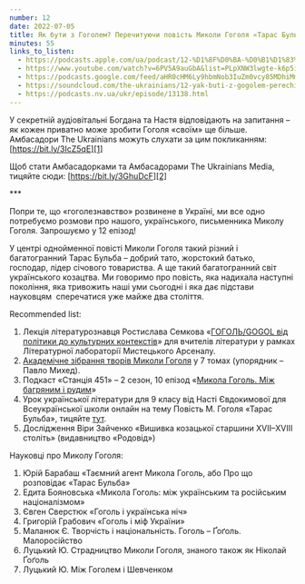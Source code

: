 ```yaml
---
number: 12
date: 2022-07-05
title: Як бути з Гоголем? Перечитуючи повість Миколи Гоголя «Тарас Бульба»
minutes: 55
links_to_listen:
  - https://podcasts.apple.com/ua/podcast/12-%D1%8F%D0%BA-%D0%B1%D1%83%D1%82%D0%B8-%D0%B7-%D0%B3%D0%BE%D0%B3%D0%BE%D0%BB%D0%B5%D0%BC-%D0%BF%D0%B5%D1%80%D0%B5%D1%87%D0%B8%D1%82%D1%83%D1%8E%D1%87%D0%B8-%D0%BF%D0%BE%D0%B2%D1%96%D1%81%D1%82%D1%8C-%D0%BC%D0%B8%D0%BA%D0%BE%D0%BB%D0%B8-%D0%B3%D0%BE%D0%B3%D0%BE%D0%BB%D1%8F/id1618999118?i=1000568826604&l=uk
  - https://www.youtube.com/watch?v=6PV5A9auGbA&list=PLpXNW3lwgte-k6p5iw3pJuvLk9UPDD1yV&index=13
  - https://podcasts.google.com/feed/aHR0cHM6Ly9hbmNob3IuZm0vcy85MDhiMmNlNC9wb2RjYXN0L3Jzcw/episode/MjI1NjUyZmEtNTllMy00YzI0LWEzYjYtYTI1OTYwM2RkYWU1
  - https://soundcloud.com/the-ukrainians/12-yak-buti-z-gogolem-perechituyuchi-povst-mikoli-gogolya-taras-bulba?in=the-ukrainians/sets/narazi-bez-nazvi
  - https://podcasts.nv.ua/ukr/episode/13138.html
---
```


У секретній аудіовітальні Богдана та Настя відповідають на запитання – як кожен
приватно може зробити Гоголя «своїм» ще більше. Амбасадори The Ukrainians
можуть слухати за цим покликанням: [https://bit.ly/3IcZ5qE][1]

Щоб стати Амбасадорками та Амбасадорами The Ukrainians Media, тицяйте сюди:
[https://bit.ly/3GhuDcF][2]

\*\*\*

Попри те, що «гоголезнавство» розвинене в Україні, ми все одно потребуємо
розмови про нашого, українського, письменника Миколу Гоголя. Запрошуємо у 12
епізод!

У центрі однойменної повісті Миколи Гоголя такий різний і багатогранний Тарас
Бульба – добрий тато, жорстокий батько, господар, лідер січового товариства. А
ще такий багатогранний світ українського козацтва. Ми говоримо про повість, яка
надихала наступні покоління, яка тривожить наші уми сьогодні і яка дає підстави
науковцям  сперечатися уже майже два століття.

Recommended list:

1. Лекція літературознавця Ростислава Семкова «[ГОГОЛЬ/GOGOL від політики до
культурних контекстів][3]» для вчителів літератури у рамках Літературної
лабораторії Мистецького Арсеналу.
2. [Академічне зібрання творів Миколи Гоголя][4] у 7 томах (упорядник – Павло
Михед).
3. Подкаст «Станція 451» – 2 сезон, 10 епізод «[Микола Гоголь. Між багряним і
рудим][6]»
4. Урок української літератури для 9 класу від Насті Євдокимової для
Всеукраїнської школи онлайн на тему Повість М. Гоголя «Тарас Бульба», тицяйте
[тут][5].
5. Дослідження Віри Зайченко «Вишивка козацької старшини XVII–XVIII століть»
(видавництво «Родовід»)

Науковці про Миколу Гоголя:

1. Юрій Барабаш «Таємний агент Микола Гоголь, або Про що розповідає «Тарас Бульба»
2. Едита Бояновська «Микола Гоголь: між українським та російським націоналізмом»
3. Євген Сверстюк «Гоголь і українська ніч»
4. Григорій Грабович «Гоголь і міф України»
5. Маланюк Є. Творчість і національність. Гоголь – Ґоґоль. Малоросійство
6. Луцький Ю. Страдництво Миколи Гоголя, знаного також як Ніколай Ґоґоль
7. Луцький Ю. Між Гоголем і Шевченком

[1]: https://bit.ly/3IcZ5qE
[2]: https://bit.ly/3GhuDcF
[3]: https://www.youtube.com/watch?v=mOZHsqBGghI&t=572s
[4]: https://chtyvo.org.ua/authors/Hohol/
[5]: https://www.youtube.com/watch?v=Cf55xAWV4ME
[6]: /станція-451/21/
